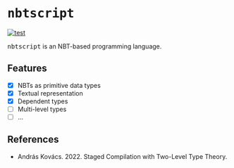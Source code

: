 # <samp>nbtscript</samp>

[![test](https://github.com/intsuc/nbtscript/actions/workflows/test.yml/badge.svg)](https://github.com/intsuc/nbtscript/actions/workflows/test.yml)

<samp>nbtscript</samp> is an NBT-based programming language.

## Features

- [x] NBTs as primitive data types
- [x] Textual representation
- [x] Dependent types
- [ ] Multi-level types
- [ ] ...

## References

- András Kovács. 2022. Staged Compilation with Two-Level Type Theory.

